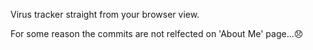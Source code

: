Virus tracker straight from your browser view.

For some reason the commits are not relfected on 'About Me' page...😞